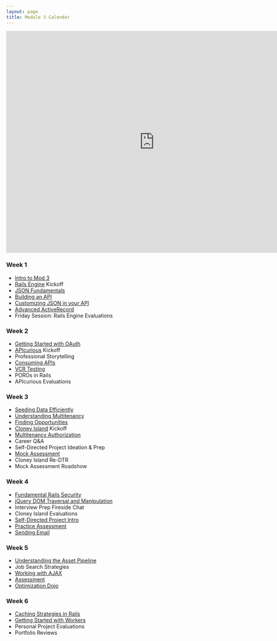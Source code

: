 ```yaml
---
layout: page
title: Module 3 Calendar
---
```


<iframe src="https://calendar.google.com/calendar/embed?mode=week&src=casimircreative.com_e9k9b6n7bok174ilmqbfdr0sc4@group.calendar.google.com&ctz=America/Denver" style="border-width:0" width="800" height="600" frameborder="0" scrolling="no"></iframe>

### Week 1

* [Intro to Mod 3](lessons/intro_mod_three)
* [Rails Engine](projects/rails_engine) Kickoff
* [JSON Fundamentals](lessons/json_fundementals)
* [Building an API](lessons/building_an_api)
* [Customizing JSON in your API](lessons/customizing_json_in_your_api)
* [Advanced ActiveRecord](slides/advanced_activerecord)
* Friday Session: Rails Engine Evaluations

### Week 2

* [Getting Started with OAuth](lessons/getting_started_with_oauth)
* [APIcurious](projects/apicurious) Kickoff
* Professional Storytelling
* [Consuming APIs](lessons/consuming_an_api)
* [VCR Testing](lessons/testing_against_third_party_apis)
* POROs in Rails
* APIcurious Evaluations

### Week 3

* [Seeding Data Efficiently](lessons/seeding_data_efficiently)
* [Understanding Multitenancy](lessons/understanding_multitenancy)
* [Finding Opportunities](https://github.com/turingschool/professional_skills/blob/master/job_search_strategy.md)
* [Cloney Island](projects/cloney_island) Kickoff
* [Multitenancy Authorization](lessons/multitenancy_authorization)
* Career Q&A
* Self-Directed Project Ideation & Prep
* [Mock Assessment](lessons/diagnostic)
* Cloney Island Re-DTR
* Mock Assessment Roadshow

### Week 4

* [Fundamental Rails Security](lessons/fundamental_rails_security)
* [jQuery DOM Traversal and Manipulation](lessons/jquery_dom_traversal_and_manipulation)
* Interview Prep Fireside Chat
* Cloney Island Evaluations
* [Self-Directed Project Intro](projects/self_directed_project)
* [Practice Assessment](lessons/practice_assessment)
* [Sending Email](lessons/sending_email_sendgrid)

### Week 5

* [Understanding the Asset Pipeline](lessons/understanding_the_asset_pipeline)
* Job Search Strategies
* [Working with AJAX](lessons/getting_started_with_ajax)
* [Assessment](lessons/assessment)
* [Optimization Dojo](lessons/caching_in_rails)

### Week 6

* [Caching Strategies in Rails](lessons/caching_in_rails)
* [Getting Started with Workers](lessons/intro_to_background_workers)
* Personal Project Evaluations
* Portfolio Reviews
